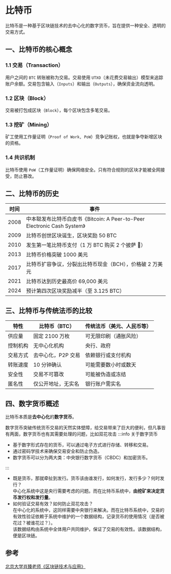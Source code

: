 # 比特币

比特币是一种基于区块链技术的去中心化的数字货币，旨在提供一种安全、透明的交易方式。

## 一、比特币的核心概念

### 1.1 交易（Transaction）
用户之间的 `BTC` 转账被称为交易。交易使用 `UTXO`（未花费交易输出）模型来追踪账户余额。交易包含输入（`Inputs`）和输出（`Outputs`），确保资金流向透明。

### 1.2 区块（Block）
交易被打包成区块（`Block`），每个区块包含多笔交易。

### 1.3 挖矿（Mining）
矿工使用工作量证明（`Proof of Work, PoW`）竞争记账权，也就是争夺新增区块的资格。

### 1.4 共识机制
比特币使用 `PoW`（工作量证明）确保网络安全。只有符合规则的区块才能被全网接受，防止篡改。

## 二、比特币的历史

| 时间 | 事件 |
|------|------|
| 2008 | 中本聪发布比特币白皮书《Bitcoin: A Peer-to-Peer Electronic Cash System》 |
| 2009 | 比特币创世区块诞生，区块奖励 50 BTC |
| 2010 | 发生第一笔比特币支付（1 万 BTC 购买 2 个披萨 🍕） |
| 2013 | 比特币价格突破 1000 美元 |
| 2017 | 比特币扩容争议，分裂出比特币现金（BCH），价格破 2 万美元 |
| 2021 | 比特币达到历史最高价 69,000 美元 |
| 2024 | 预计第四次区块奖励减半（至 3.125 BTC） |

## 三、比特币与传统法币的比较

| 特性 | 比特币（BTC） | 传统法币（美元、人民币等） |
|------|---------------|-----------------------------|
| 供应量 | 固定 2100 万枚 | 可无限印刷（通胀风险） |
| 控制机构 | 无中心化机构 | 央行、政府 |
| 交易方式 | 去中心化，P2P 交易 | 依赖银行或支付机构 |
| 转账速度 | 10 分钟确认 | 可能需要数小时或数天 |
| 安全性 | 交易不可篡改 | 可能被伪造或冻结 |
| 匿名性 | 仅公开地址，无实名 | 银行账户需实名 |

## 四、数字货币概述

比特币本质是**去中心化**的**数字货币**。


数字货币突破传统货币交易的天然实体壁障，给交易带来了巨大的便利，但凡事皆有两面，数字货币也有其需要处理的问题，比如双花攻击
:::info 关于数字货币
- 基于数字形式存在的货币，可以通过电子方式进行存储、转移和交易。
- 通过密码学技术来确保交易安全和防止伪造。
- 数字货币可以分为两大类：中央银行数字货币（CBDC）和加密货币。

:::

- 既是货币，那就牵扯到发行。货币该由谁发行，如何发行，发行多少？何时发行？  
    中心化系统中这是央行需要考虑的问题。而在比特币系统中，**由挖矿来决定货币发行权和发行量**。
- 如何验证交易有效？如何防止双花攻击？  
    在中心化的系统中，这同样需要中央银行来解决。而在比特币系统中，交易的有效性验证依赖于系统中维护的一个数据结构，记录货币的使用情况（是否被花过？被谁花过？）。  
    该数据结构由系统中全体用户共同维护，保证了交易的有效性。该数据结构，便是区块链。




<!-- 
## 五、安全性与攻击

### 5.1 双花攻击（Double-Spending Attack）
双花攻击是指在数字货币或加密货币系统中，一个人试图使用相同的一笔货币在不同的交易中进行多次支付。  
举例：攻击者试图利用网络延迟或其他系统特性，使同一笔加密货币同时在两笔交易中被使用。简单来说，攻击者创建两笔交易，并希望它们都被验证和记账，达到用一笔钱支付两次的效果。

## 六、共识问题与挖矿

### 6.1 共识问题
- 既是货币，那就牵扯到发行。货币该由谁发行，如何发行，发行多少？何时发行？中心化系统中这是央行需要考虑的问题。而在比特币系统中，**由挖矿来决定货币发行权和发行量**。
- 如何验证交易有效？如何防止双花攻击？  
    在中心化的系统中，这是需要中央银行来解决。而在比特币系统中，交易的有效性验证依赖于系统中维护的一个数据结构，记录货币的使用情况（是否被花过？被谁花过？）。  
    该数据结构由系统中全体用户共同维护，保证了交易的有效性。该数据结构，便是区块链。

比特币系统依靠名为**工作量证明**（Proof of Work，PoW）的**共识协议**来处理如上问题。

::: tip 共识协议
共识协议是分布式系统中用来确保多个节点（参与者）就某个状态或决策达成一致的机制。
除了比特币所使用的 PoW 算法，还有其他共识协议，如 PBFT、Raft、ZAB、ViewStamped Replication 等。
:::


### 6.2 工作量证明（Proof of Work，PoW）
简单讲就是通过计算来证明你有能力解决某个问题。比特币系统中，通过挖矿来获得记账权。

- 挖矿的过程：
  - 选择一个随机数（nonce）
  - 在交易池中挑选交易，将这些交易列表放入`block body`中。
  - 计算 `Hash（block header + nonce）`
  - 如果 `Hash（block header + nonce）< target`，则证明你有能力解决这个问题，可以获得记账权。
  - 否则，重复上述过程，直到找到符合条件的 nonce。

- 挖矿的目标值：
  - 目标值越大，挖矿难度越小
  - 目标值越小，挖矿难度越大
  - 目标值根据网络的总算力和区块生成时间动态调整，以保持平均每 10 分钟生成一个新区块。

- 挖矿的奖励：记账权 + **Block Reward**
  - 矿工将获得一定数量的比特币作为奖励。起始为 50 BTC，每 210,000 （大约 4 年）个区块减半。
  - 在挖矿开始前，矿工会在交易池中挑选交易，将这些交易打包成区块。除了区块奖励，还有这些交易的交易费用作为奖励。
  - 这个激励机制鼓励矿工们积极打包交易，并帮助网络的运行。

- 行使记账权
  - 所谓记账权，其实就是候选区块转正的过程。
  - 一旦成功挖矿成功将拥有记账权，矿工将完整的新区块（包括其哈希值和所有打包的交易）提交给区块链网络。
  - 其他节点将验证该区块，并将其添加到自身节点维护的区块链中


## 参考

[北京大学肖臻老师《区块链技术与应用》](https://www.bilibili.com/video/av37065233/?p=4)
 -->

## 参考

[北京大学肖臻老师《区块链技术与应用》](https://www.bilibili.com/video/av37065233/?p=4)